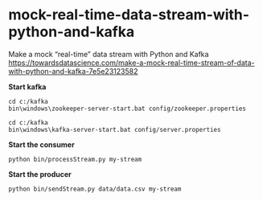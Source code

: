 # mock-real-time-data-stream-with-python-and-kafka
Make a mock “real-time” data stream with Python and Kafka
https://towardsdatascience.com/make-a-mock-real-time-stream-of-data-with-python-and-kafka-7e5e23123582

**Start kafka**
```
cd c:/kafka
bin\windows\zookeeper-server-start.bat config/zookeeper.properties
```

```
cd c:/kafka
bin\windows\kafka-server-start.bat config/server.properties
```

**Start the consumer**
```
python bin/processStream.py my-stream
```

**Start the producer**
```
python bin/sendStream.py data/data.csv my-stream
```
